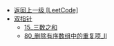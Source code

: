 - [返回上一级 [LeetCode]](笔记/算法/LeetCode/)
- [双指针](笔记/算法/LeetCode/双指针/)
  - [15_三数之和](笔记/算法/LeetCode/双指针/15_三数之和.md)
  - [80_删除有序数组中的重复项_II](笔记/算法/LeetCode/双指针/80_删除有序数组中的重复项_II.md)

